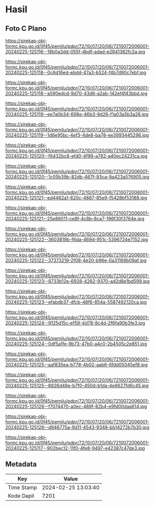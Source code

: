 # Hasil

## Foto C Plano

https://sirekap-obj-formc.kpu.go.id/0f45/pemilu/pdpr/72/10/07/20/06/7210072006001-20240225-125116--18b0a3dd-055f-4bdf-adad-e2841382fc2a.jpg

https://sirekap-obj-formc.kpu.go.id/0f45/pemilu/pdpr/72/10/07/20/06/7210072006001-20240225-125118--0c6d16ed-ebdd-47a3-b524-f4b7d90c7ebf.jpg

https://sirekap-obj-formc.kpu.go.id/0f45/pemilu/pdpr/72/10/07/20/06/7210072006001-20240225-125118--a590edcd-9d70-43d6-a2ab-142ef4f43bbd.jpg

https://sirekap-obj-formc.kpu.go.id/0f45/pemilu/pdpr/72/10/07/20/06/7210072006001-20240225-125119--ee7a0b34-698e-46b3-9d26-f1a03a5b3a26.jpg

https://sirekap-obj-formc.kpu.go.id/0f45/pemilu/pdpr/72/10/07/20/06/7210072006001-20240225-125119--1d6e95bc-4ef3-4de8-ba78-ee3993445296.jpg

https://sirekap-obj-formc.kpu.go.id/0f45/pemilu/pdpr/72/10/07/20/06/7210072006001-20240225-125120--f6432bc8-efd0-4f99-a782-a40ec24231ca.jpg

https://sirekap-obj-formc.kpu.go.id/0f45/pemilu/pdpr/72/10/07/20/06/7210072006001-20240225-125120--1c05b39b-82db-467f-93ca-9a423a576905.jpg

https://sirekap-obj-formc.kpu.go.id/0f45/pemilu/pdpr/72/10/07/20/06/7210072006001-20240225-125121--ed4462a1-620c-4887-85e9-f5428bf53188.jpg

https://sirekap-obj-formc.kpu.go.id/0f45/pemilu/pdpr/72/10/07/20/06/7210072006001-20240225-125121--25e86011-ce8f-4c8b-8ca7-196f30f3764e.jpg

https://sirekap-obj-formc.kpu.go.id/0f45/pemilu/pdpr/72/10/07/20/06/7210072006001-20240225-125122--3603819b-f6da-469d-951c-5396724e7152.jpg

https://sirekap-obj-formc.kpu.go.id/0f45/pemilu/pdpr/72/10/07/20/06/7210072006001-20240225-125122--37373219-2f08-4e20-b96e-0a31169b09af.jpg

https://sirekap-obj-formc.kpu.go.id/0f45/pemilu/pdpr/72/10/07/20/06/7210072006001-20240225-125123--8733b12e-6928-4262-9370-ad2d8e1bd599.jpg

https://sirekap-obj-formc.kpu.go.id/0f45/pemilu/pdpr/72/10/07/20/06/7210072006001-20240225-125123--efabdb37-dfcb-48f6-854a-5587492120ca.jpg

https://sirekap-obj-formc.kpu.go.id/0f45/pemilu/pdpr/72/10/07/20/06/7210072006001-20240225-125124--9125d15c-ef59-4d78-8c4d-2f6fa90b3fe3.jpg

https://sirekap-obj-formc.kpu.go.id/0f45/pemilu/pdpr/72/10/07/20/06/7210072006001-20240225-125124--0df5a1fe-9b73-47b0-a4c0-2b4505c2e851.jpg

https://sirekap-obj-formc.kpu.go.id/0f45/pemilu/pdpr/72/10/07/20/06/7210072006001-20240225-125125--aaf835ea-b778-4b02-aab6-6fdd05045ef8.jpg

https://sirekap-obj-formc.kpu.go.id/0f45/pemilu/pdpr/72/10/07/20/06/7210072006001-20240225-125125--8826d48e-b7f0-450d-b1da-4e6627fd6c45.jpg

https://sirekap-obj-formc.kpu.go.id/0f45/pemilu/pdpr/72/10/07/20/06/7210072006001-20240225-125126--f7074470-a0ec-489f-82b4-e9fd00daa614.jpg

https://sirekap-obj-formc.kpu.go.id/0f45/pemilu/pdpr/72/10/07/20/06/7210072006001-20240225-125126--d946775a-9d11-4543-9348-bb14272b7b30.jpg

https://sirekap-obj-formc.kpu.go.id/0f45/pemilu/pdpr/72/10/07/20/06/7210072006001-20240225-125117--902bec12-11f0-4fe8-9497-e42387c47de3.jpg


## Metadata

| Key        | Value               |
| ---------- | ------------------- |
| Time Stamp | 2024-02-25 13:03:40 |
| Kode Dapil | 7201                |



